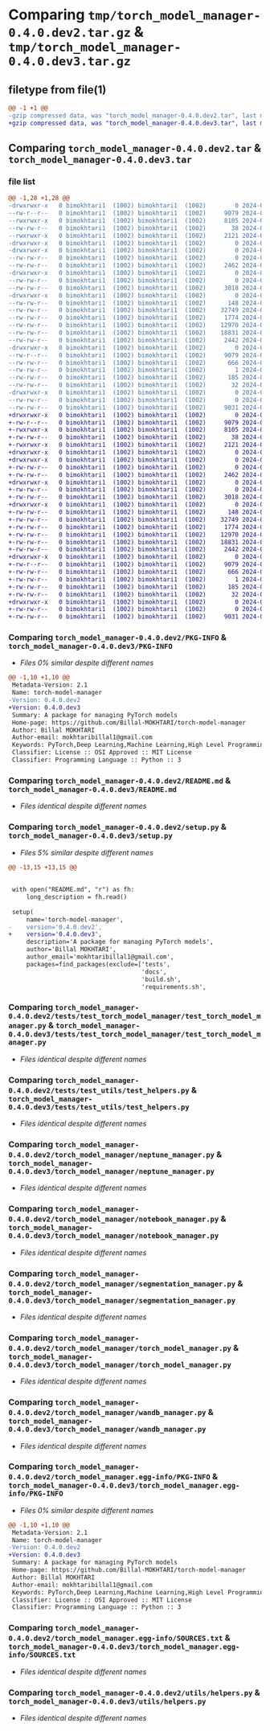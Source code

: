 # Comparing `tmp/torch_model_manager-0.4.0.dev2.tar.gz` & `tmp/torch_model_manager-0.4.0.dev3.tar.gz`

## filetype from file(1)

```diff
@@ -1 +1 @@
-gzip compressed data, was "torch_model_manager-0.4.0.dev2.tar", last modified: Wed May 22 10:59:27 2024, max compression
+gzip compressed data, was "torch_model_manager-0.4.0.dev3.tar", last modified: Wed May 22 11:03:46 2024, max compression
```

## Comparing `torch_model_manager-0.4.0.dev2.tar` & `torch_model_manager-0.4.0.dev3.tar`

### file list

```diff
@@ -1,28 +1,28 @@
-drwxrwxr-x   0 bimokhtari1  (1002) bimokhtari1  (1002)        0 2024-05-22 10:59:27.939204 torch_model_manager-0.4.0.dev2/
--rw-r--r--   0 bimokhtari1  (1002) bimokhtari1  (1002)     9079 2024-05-22 10:59:27.939204 torch_model_manager-0.4.0.dev2/PKG-INFO
--rwxrwxr-x   0 bimokhtari1  (1002) bimokhtari1  (1002)     8105 2024-05-13 08:52:52.000000 torch_model_manager-0.4.0.dev2/README.md
--rw-rw-r--   0 bimokhtari1  (1002) bimokhtari1  (1002)       38 2024-05-22 10:59:27.939204 torch_model_manager-0.4.0.dev2/setup.cfg
--rwxrwxr-x   0 bimokhtari1  (1002) bimokhtari1  (1002)     2121 2024-05-22 10:59:26.000000 torch_model_manager-0.4.0.dev2/setup.py
-drwxrwxr-x   0 bimokhtari1  (1002) bimokhtari1  (1002)        0 2024-05-22 10:59:27.935204 torch_model_manager-0.4.0.dev2/tests/
-drwxrwxr-x   0 bimokhtari1  (1002) bimokhtari1  (1002)        0 2024-05-22 10:59:27.935204 torch_model_manager-0.4.0.dev2/tests/test_torch_model_manager/
--rw-rw-r--   0 bimokhtari1  (1002) bimokhtari1  (1002)        0 2024-05-13 08:52:52.000000 torch_model_manager-0.4.0.dev2/tests/test_torch_model_manager/__init__.py
--rw-rw-r--   0 bimokhtari1  (1002) bimokhtari1  (1002)     2462 2024-05-13 08:52:52.000000 torch_model_manager-0.4.0.dev2/tests/test_torch_model_manager/test_torch_model_manager.py
-drwxrwxr-x   0 bimokhtari1  (1002) bimokhtari1  (1002)        0 2024-05-22 10:59:27.935204 torch_model_manager-0.4.0.dev2/tests/test_utils/
--rw-rw-r--   0 bimokhtari1  (1002) bimokhtari1  (1002)        0 2024-05-13 08:52:52.000000 torch_model_manager-0.4.0.dev2/tests/test_utils/__init__.py
--rw-rw-r--   0 bimokhtari1  (1002) bimokhtari1  (1002)     3018 2024-05-13 08:52:52.000000 torch_model_manager-0.4.0.dev2/tests/test_utils/test_helpers.py
-drwxrwxr-x   0 bimokhtari1  (1002) bimokhtari1  (1002)        0 2024-05-22 10:59:27.939204 torch_model_manager-0.4.0.dev2/torch_model_manager/
--rw-rw-r--   0 bimokhtari1  (1002) bimokhtari1  (1002)      148 2024-05-22 10:34:37.000000 torch_model_manager-0.4.0.dev2/torch_model_manager/__init__.py
--rw-rw-r--   0 bimokhtari1  (1002) bimokhtari1  (1002)    32749 2024-05-17 13:07:00.000000 torch_model_manager-0.4.0.dev2/torch_model_manager/neptune_manager.py
--rw-rw-r--   0 bimokhtari1  (1002) bimokhtari1  (1002)     1774 2024-05-13 09:13:42.000000 torch_model_manager-0.4.0.dev2/torch_model_manager/notebook_manager.py
--rw-rw-r--   0 bimokhtari1  (1002) bimokhtari1  (1002)    12970 2024-05-22 10:55:39.000000 torch_model_manager-0.4.0.dev2/torch_model_manager/segmentation_manager.py
--rw-rw-r--   0 bimokhtari1  (1002) bimokhtari1  (1002)    18831 2024-05-13 08:53:31.000000 torch_model_manager-0.4.0.dev2/torch_model_manager/torch_model_manager.py
--rw-rw-r--   0 bimokhtari1  (1002) bimokhtari1  (1002)     2442 2024-05-13 08:53:31.000000 torch_model_manager-0.4.0.dev2/torch_model_manager/wandb_manager.py
-drwxrwxr-x   0 bimokhtari1  (1002) bimokhtari1  (1002)        0 2024-05-22 10:59:27.939204 torch_model_manager-0.4.0.dev2/torch_model_manager.egg-info/
--rw-r--r--   0 bimokhtari1  (1002) bimokhtari1  (1002)     9079 2024-05-22 10:59:27.000000 torch_model_manager-0.4.0.dev2/torch_model_manager.egg-info/PKG-INFO
--rw-rw-r--   0 bimokhtari1  (1002) bimokhtari1  (1002)      666 2024-05-22 10:59:27.000000 torch_model_manager-0.4.0.dev2/torch_model_manager.egg-info/SOURCES.txt
--rw-rw-r--   0 bimokhtari1  (1002) bimokhtari1  (1002)        1 2024-05-22 10:59:27.000000 torch_model_manager-0.4.0.dev2/torch_model_manager.egg-info/dependency_links.txt
--rw-rw-r--   0 bimokhtari1  (1002) bimokhtari1  (1002)      185 2024-05-22 10:59:27.000000 torch_model_manager-0.4.0.dev2/torch_model_manager.egg-info/requires.txt
--rw-rw-r--   0 bimokhtari1  (1002) bimokhtari1  (1002)       32 2024-05-22 10:59:27.000000 torch_model_manager-0.4.0.dev2/torch_model_manager.egg-info/top_level.txt
-drwxrwxr-x   0 bimokhtari1  (1002) bimokhtari1  (1002)        0 2024-05-22 10:59:27.939204 torch_model_manager-0.4.0.dev2/utils/
--rw-rw-r--   0 bimokhtari1  (1002) bimokhtari1  (1002)        0 2024-05-13 08:52:52.000000 torch_model_manager-0.4.0.dev2/utils/__init__.py
--rw-rw-r--   0 bimokhtari1  (1002) bimokhtari1  (1002)     9031 2024-05-22 10:54:34.000000 torch_model_manager-0.4.0.dev2/utils/helpers.py
+drwxrwxr-x   0 bimokhtari1  (1002) bimokhtari1  (1002)        0 2024-05-22 11:03:46.597359 torch_model_manager-0.4.0.dev3/
+-rw-r--r--   0 bimokhtari1  (1002) bimokhtari1  (1002)     9079 2024-05-22 11:03:46.597359 torch_model_manager-0.4.0.dev3/PKG-INFO
+-rwxrwxr-x   0 bimokhtari1  (1002) bimokhtari1  (1002)     8105 2024-05-13 08:52:52.000000 torch_model_manager-0.4.0.dev3/README.md
+-rw-rw-r--   0 bimokhtari1  (1002) bimokhtari1  (1002)       38 2024-05-22 11:03:46.597359 torch_model_manager-0.4.0.dev3/setup.cfg
+-rwxrwxr-x   0 bimokhtari1  (1002) bimokhtari1  (1002)     2121 2024-05-22 11:03:44.000000 torch_model_manager-0.4.0.dev3/setup.py
+drwxrwxr-x   0 bimokhtari1  (1002) bimokhtari1  (1002)        0 2024-05-22 11:03:46.593359 torch_model_manager-0.4.0.dev3/tests/
+drwxrwxr-x   0 bimokhtari1  (1002) bimokhtari1  (1002)        0 2024-05-22 11:03:46.593359 torch_model_manager-0.4.0.dev3/tests/test_torch_model_manager/
+-rw-rw-r--   0 bimokhtari1  (1002) bimokhtari1  (1002)        0 2024-05-13 08:52:52.000000 torch_model_manager-0.4.0.dev3/tests/test_torch_model_manager/__init__.py
+-rw-rw-r--   0 bimokhtari1  (1002) bimokhtari1  (1002)     2462 2024-05-13 08:52:52.000000 torch_model_manager-0.4.0.dev3/tests/test_torch_model_manager/test_torch_model_manager.py
+drwxrwxr-x   0 bimokhtari1  (1002) bimokhtari1  (1002)        0 2024-05-22 11:03:46.593359 torch_model_manager-0.4.0.dev3/tests/test_utils/
+-rw-rw-r--   0 bimokhtari1  (1002) bimokhtari1  (1002)        0 2024-05-13 08:52:52.000000 torch_model_manager-0.4.0.dev3/tests/test_utils/__init__.py
+-rw-rw-r--   0 bimokhtari1  (1002) bimokhtari1  (1002)     3018 2024-05-13 08:52:52.000000 torch_model_manager-0.4.0.dev3/tests/test_utils/test_helpers.py
+drwxrwxr-x   0 bimokhtari1  (1002) bimokhtari1  (1002)        0 2024-05-22 11:03:46.593359 torch_model_manager-0.4.0.dev3/torch_model_manager/
+-rw-rw-r--   0 bimokhtari1  (1002) bimokhtari1  (1002)      148 2024-05-22 10:34:37.000000 torch_model_manager-0.4.0.dev3/torch_model_manager/__init__.py
+-rw-rw-r--   0 bimokhtari1  (1002) bimokhtari1  (1002)    32749 2024-05-17 13:07:00.000000 torch_model_manager-0.4.0.dev3/torch_model_manager/neptune_manager.py
+-rw-rw-r--   0 bimokhtari1  (1002) bimokhtari1  (1002)     1774 2024-05-13 09:13:42.000000 torch_model_manager-0.4.0.dev3/torch_model_manager/notebook_manager.py
+-rw-rw-r--   0 bimokhtari1  (1002) bimokhtari1  (1002)    12970 2024-05-22 10:55:39.000000 torch_model_manager-0.4.0.dev3/torch_model_manager/segmentation_manager.py
+-rw-rw-r--   0 bimokhtari1  (1002) bimokhtari1  (1002)    18831 2024-05-13 08:53:31.000000 torch_model_manager-0.4.0.dev3/torch_model_manager/torch_model_manager.py
+-rw-rw-r--   0 bimokhtari1  (1002) bimokhtari1  (1002)     2442 2024-05-13 08:53:31.000000 torch_model_manager-0.4.0.dev3/torch_model_manager/wandb_manager.py
+drwxrwxr-x   0 bimokhtari1  (1002) bimokhtari1  (1002)        0 2024-05-22 11:03:46.597359 torch_model_manager-0.4.0.dev3/torch_model_manager.egg-info/
+-rw-r--r--   0 bimokhtari1  (1002) bimokhtari1  (1002)     9079 2024-05-22 11:03:46.000000 torch_model_manager-0.4.0.dev3/torch_model_manager.egg-info/PKG-INFO
+-rw-rw-r--   0 bimokhtari1  (1002) bimokhtari1  (1002)      666 2024-05-22 11:03:46.000000 torch_model_manager-0.4.0.dev3/torch_model_manager.egg-info/SOURCES.txt
+-rw-rw-r--   0 bimokhtari1  (1002) bimokhtari1  (1002)        1 2024-05-22 11:03:46.000000 torch_model_manager-0.4.0.dev3/torch_model_manager.egg-info/dependency_links.txt
+-rw-rw-r--   0 bimokhtari1  (1002) bimokhtari1  (1002)      185 2024-05-22 11:03:46.000000 torch_model_manager-0.4.0.dev3/torch_model_manager.egg-info/requires.txt
+-rw-rw-r--   0 bimokhtari1  (1002) bimokhtari1  (1002)       32 2024-05-22 11:03:46.000000 torch_model_manager-0.4.0.dev3/torch_model_manager.egg-info/top_level.txt
+drwxrwxr-x   0 bimokhtari1  (1002) bimokhtari1  (1002)        0 2024-05-22 11:03:46.597359 torch_model_manager-0.4.0.dev3/utils/
+-rw-rw-r--   0 bimokhtari1  (1002) bimokhtari1  (1002)        0 2024-05-13 08:52:52.000000 torch_model_manager-0.4.0.dev3/utils/__init__.py
+-rw-rw-r--   0 bimokhtari1  (1002) bimokhtari1  (1002)     9031 2024-05-22 10:54:34.000000 torch_model_manager-0.4.0.dev3/utils/helpers.py
```

### Comparing `torch_model_manager-0.4.0.dev2/PKG-INFO` & `torch_model_manager-0.4.0.dev3/PKG-INFO`

 * *Files 0% similar despite different names*

```diff
@@ -1,10 +1,10 @@
 Metadata-Version: 2.1
 Name: torch-model-manager
-Version: 0.4.0.dev2
+Version: 0.4.0.dev3
 Summary: A package for managing PyTorch models
 Home-page: https://github.com/Billal-MOKHTARI/torch-model-manager
 Author: Billal MOKHTARI
 Author-email: mokhtaribillal1@gmail.com
 Keywords: PyTorch,Deep Learning,Machine Learning,High Level Programming
 Classifier: License :: OSI Approved :: MIT License
 Classifier: Programming Language :: Python :: 3
```

### Comparing `torch_model_manager-0.4.0.dev2/README.md` & `torch_model_manager-0.4.0.dev3/README.md`

 * *Files identical despite different names*

### Comparing `torch_model_manager-0.4.0.dev2/setup.py` & `torch_model_manager-0.4.0.dev3/setup.py`

 * *Files 5% similar despite different names*

```diff
@@ -13,15 +13,15 @@
 
 
 with open("README.md", "r") as fh:
     long_description = fh.read()
 
 setup(
     name='torch-model-manager',
-    version='0.4.0.dev2',
+    version='0.4.0.dev3',
     description='A package for managing PyTorch models',
     author='Billal MOKHTARI',
     author_email='mokhtaribillal1@gmail.com',
     packages=find_packages(exclude=['tests', 
                                     'docs', 
                                     'build.sh', 
                                     'requirements.sh',
```

### Comparing `torch_model_manager-0.4.0.dev2/tests/test_torch_model_manager/test_torch_model_manager.py` & `torch_model_manager-0.4.0.dev3/tests/test_torch_model_manager/test_torch_model_manager.py`

 * *Files identical despite different names*

### Comparing `torch_model_manager-0.4.0.dev2/tests/test_utils/test_helpers.py` & `torch_model_manager-0.4.0.dev3/tests/test_utils/test_helpers.py`

 * *Files identical despite different names*

### Comparing `torch_model_manager-0.4.0.dev2/torch_model_manager/neptune_manager.py` & `torch_model_manager-0.4.0.dev3/torch_model_manager/neptune_manager.py`

 * *Files identical despite different names*

### Comparing `torch_model_manager-0.4.0.dev2/torch_model_manager/notebook_manager.py` & `torch_model_manager-0.4.0.dev3/torch_model_manager/notebook_manager.py`

 * *Files identical despite different names*

### Comparing `torch_model_manager-0.4.0.dev2/torch_model_manager/segmentation_manager.py` & `torch_model_manager-0.4.0.dev3/torch_model_manager/segmentation_manager.py`

 * *Files identical despite different names*

### Comparing `torch_model_manager-0.4.0.dev2/torch_model_manager/torch_model_manager.py` & `torch_model_manager-0.4.0.dev3/torch_model_manager/torch_model_manager.py`

 * *Files identical despite different names*

### Comparing `torch_model_manager-0.4.0.dev2/torch_model_manager/wandb_manager.py` & `torch_model_manager-0.4.0.dev3/torch_model_manager/wandb_manager.py`

 * *Files identical despite different names*

### Comparing `torch_model_manager-0.4.0.dev2/torch_model_manager.egg-info/PKG-INFO` & `torch_model_manager-0.4.0.dev3/torch_model_manager.egg-info/PKG-INFO`

 * *Files 0% similar despite different names*

```diff
@@ -1,10 +1,10 @@
 Metadata-Version: 2.1
 Name: torch-model-manager
-Version: 0.4.0.dev2
+Version: 0.4.0.dev3
 Summary: A package for managing PyTorch models
 Home-page: https://github.com/Billal-MOKHTARI/torch-model-manager
 Author: Billal MOKHTARI
 Author-email: mokhtaribillal1@gmail.com
 Keywords: PyTorch,Deep Learning,Machine Learning,High Level Programming
 Classifier: License :: OSI Approved :: MIT License
 Classifier: Programming Language :: Python :: 3
```

### Comparing `torch_model_manager-0.4.0.dev2/torch_model_manager.egg-info/SOURCES.txt` & `torch_model_manager-0.4.0.dev3/torch_model_manager.egg-info/SOURCES.txt`

 * *Files identical despite different names*

### Comparing `torch_model_manager-0.4.0.dev2/utils/helpers.py` & `torch_model_manager-0.4.0.dev3/utils/helpers.py`

 * *Files identical despite different names*

